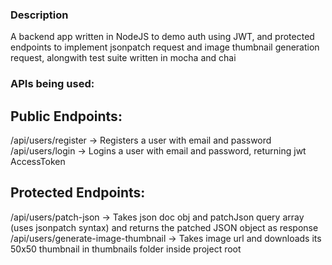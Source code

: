 ### Description

A backend app written in NodeJS to demo auth using JWT, and protected endpoints to implement jsonpatch request and image thumbnail generation request, alongwith test suite written in mocha and chai

### APIs being used:

## Public Endpoints:

/api/users/register -> Registers a user with email and password  
/api/users/login -> Logins a user with email and password, returning jwt AccessToken

## Protected Endpoints:

/api/users/patch-json -> Takes json doc obj and patchJson query array (uses jsonpatch syntax) and returns the patched JSON object as response  
/api/users/generate-image-thumbnail -> Takes image url and downloads its 50x50 thumbnail in thumbnails folder inside project root
